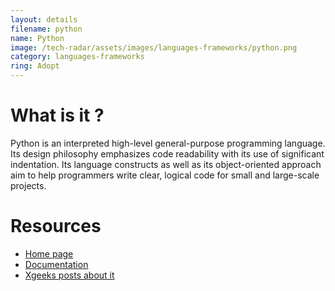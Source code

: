 ```yaml
---
layout: details
filename: python
name: Python
image: /tech-radar/assets/images/languages-frameworks/python.png 
category: languages-frameworks
ring: Adopt
---
```


# What is it ?
Python is an interpreted high-level general-purpose programming language. Its design philosophy emphasizes code readability with its use of significant indentation. Its language constructs as well as its object-oriented approach aim to help programmers write clear, logical code for small and large-scale projects.

# Resources
- [Home page](https://www.python.org/)
- [Documentation](https://docs.python.org/3/)
- [Xgeeks posts about it](https://medium.com/xgeeks/tagged/python)

